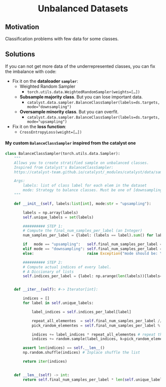 <h1 align="center">Unbalanced Datasets</h1>

## Motivation

Classification problems with few data for some classes.


## Solutions

If you can not get more data of the underrepresented classes, you can fix the imbalance with code:

- Fix it on the **dataloader `sampler`**:
  - Weighted Random Sampler
    - `torch.utils.data.WeightedRandomSampler(weights=[…])`
  - **Subsample majority class**. But you can lose important data.
    - `catalyst.data.sampler.BalanceClassSampler(labels=ds.targets, mode="downsampling")`
  - **Oversample minority class**. But you can overfit.
    - `catalyst.data.sampler.BalanceClassSampler(labels=ds.targets, mode="upsampling")`
- Fix it on the **loss function**:
  - `CrossEntropyLoss(weight=[…])`


#### My custom `BalanceClassSampler` inspired from the catalyst one

```python
class BalanceClassSampler(torch.utils.data.Sampler):
    """
    Allows you to create stratified sample on unbalanced classes.
    Inspired from Catalyst's BalanceClassSampler:
    https://catalyst-team.github.io/catalyst/_modules/catalyst/data/sampler.html#BalanceClassSampler

    Args:
        labels: list of class label for each elem in the dataset
        mode: Strategy to balance classes. Must be one of [downsampling, upsampling]
    """

    def __init__(self, labels:list[int], mode:str = "upsampling"):

        labels = np.array(labels)
        self.unique_labels = set(labels)

        ########## STEP 1:
        # Compute the final_num_samples_per_label (an Integer)
        num_samples_per_label = {label: (labels == label).sum() for label in self.unique_labels}

        if   mode == "upsampling":   self.final_num_samples_per_label = max(num_samples_per_label.values())
        elif mode == "downsampling": self.final_num_samples_per_label = min(num_samples_per_label.values())
        else:                        raise Exception("mode should be: \"downsampling\" or \"upsampling\"")

        ########## STEP 2:
        # Compute actual indices of every label.
        # A Diccionary of lists
        self.indices_per_label = {label: np.arange(len(labels))[labels==label].tolist() for label in self.unique_labels}


    def __iter__(self): #-> Iterator[int]:

        indices = []
        for label in self.unique_labels:

            label_indices = self.indices_per_label[label]

            repeat_all_elementes  = self.final_num_samples_per_label // len(label_indices)
            pick_random_elementes = self.final_num_samples_per_label %  len(label_indices)

            indices += label_indices * repeat_all_elementes # repeat the list several times
            indices += random.sample(label_indices, k=pick_random_elementes)  # pick last elements randomly (without repetition)

        assert len(indices) == self.__len__()
        np.random.shuffle(indices) # Inplace shuffle the list

        return iter(indices)
    

    def __len__(self) -> int:
        return self.final_num_samples_per_label * len(self.unique_labels)
```


